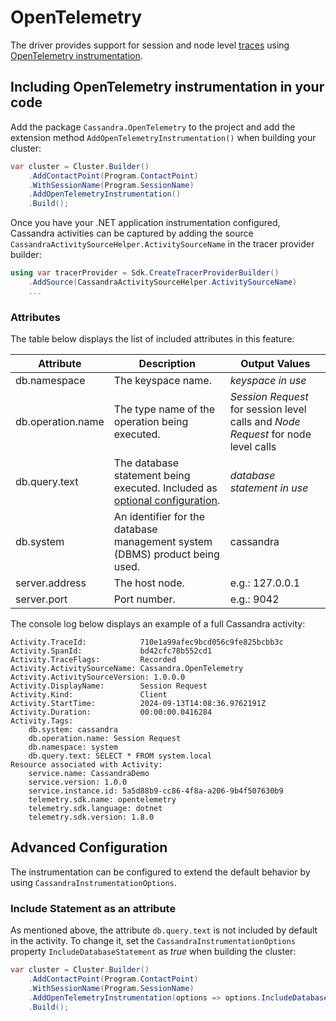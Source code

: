 # OpenTelemetry

The driver provides support for session and node level [traces](https://opentelemetry.io/docs/concepts/signals/traces/) using [OpenTelemetry instrumentation](https://opentelemetry.io/docs/instrumentation/net/).

## Including OpenTelemetry instrumentation in your code

Add the package `Cassandra.OpenTelemetry` to the project and add the extension method `AddOpenTelemetryInstrumentation()` when building your cluster:

```csharp
var cluster = Cluster.Builder()
    .AddContactPoint(Program.ContactPoint)
    .WithSessionName(Program.SessionName)
    .AddOpenTelemetryInstrumentation()
    .Build();
```

Once you have your .NET application instrumentation configured, Cassandra activities can be captured by adding the source `CassandraActivitySourceHelper.ActivitySourceName` in the tracer provider builder:

```csharp
using var tracerProvider = Sdk.CreateTracerProviderBuilder()
    .AddSource(CassandraActivitySourceHelper.ActivitySourceName)
    ...
```

### Attributes

The table below displays the list of included attributes in this feature:

| Attribute  | Description  | Output Values|
|---|---|---|
| db.namespace | The keyspace name. | *keyspace in use* |
| db.operation.name | The type name of the operation being executed. | *Session Request* for session level calls and *Node Request* for node level calls |
| db.query.text | The database statement being executed. Included as [optional configuration](#include-statement-as-an-attribute). | *database statement in use* |
| db.system | An identifier for the database management system (DBMS) product being used. | cassandra |
| server.address | The host node. | e.g.: 127.0.0.1 |
| server.port | Port number. | e.g.: 9042 |

The console log below displays an example of a full Cassandra activity:

```console
Activity.TraceId:            710e1a99afec9bcd056c9fe825bcbb3c
Activity.SpanId:             bd42cfc78b552cd1
Activity.TraceFlags:         Recorded
Activity.ActivitySourceName: Cassandra.OpenTelemetry
Activity.ActivitySourceVersion: 1.0.0.0
Activity.DisplayName:        Session Request
Activity.Kind:               Client
Activity.StartTime:          2024-09-13T14:08:36.9762191Z
Activity.Duration:           00:00:00.0416284
Activity.Tags:
    db.system: cassandra
    db.operation.name: Session Request
    db.namespace: system
    db.query.text: SELECT * FROM system.local
Resource associated with Activity:
    service.name: CassandraDemo
    service.version: 1.0.0
    service.instance.id: 5a5d88b9-cc86-4f8a-a206-9b4f507630b9
    telemetry.sdk.name: opentelemetry
    telemetry.sdk.language: dotnet
    telemetry.sdk.version: 1.8.0
```

## Advanced Configuration

The instrumentation can be configured to extend the default behavior by using `CassandraInstrumentationOptions`.

### Include Statement as an attribute

As mentioned above, the attribute `db.query.text` is not included by default in the activity. To change it, set the `CassandraInstrumentationOptions` property `IncludeDatabaseStatement` as *true* when building the cluster:

```csharp
var cluster = Cluster.Builder()
    .AddContactPoint(Program.ContactPoint)
    .WithSessionName(Program.SessionName)
    .AddOpenTelemetryInstrumentation(options => options.IncludeDatabaseStatement = true)
    .Build();
```